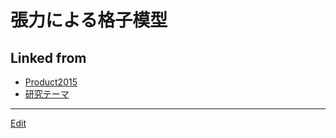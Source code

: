 # 張力による格子模型

## Linked from

* [Product2015](Product2015.md)
* [研究テーマ](研究テーマ.md)


----
[Edit](https://github.com/vitroid/vitroid.github.io/edit/master/MD/張力による格子模型.md)
